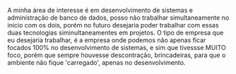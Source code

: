   A minha área de interesse é em desenvolvimento de sistemas e administração de banco de dados, posso não trabalhar simultaneamente no inicio com os dois, porém no futuro desejaria 
poder trabalhar com essas duas tecnologias siminultaneamentes em projetos.
  O tipo de empresa que eu desejaria trabalhar, é a empresa onde podemos não apenas ficar focados 100% no desenvolvimento de sistemas, e sim que tivessse MUITO foco, porém que sempre houvesse
  descontração, brincadeiras, para que o ambiente não fique 'carregado', apenas no desenvolvimento.
